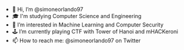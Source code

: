 - 👋 Hi, I’m @simoneorlando97
- 🎓 I'm studying Computer Science and Engineering  
- 👀 I’m interested in Machine Learning and Computer Security
- 🕹️ I’m currently playing CTF with Tower of Hanoi and mHACKeroni
- 📫 How to reach me: @simoneorlando97 on Twitter 

<!---
simoneorlando97/simoneorlando97 is a ✨ special ✨ repository because its `README.md` (this file) appears on your GitHub profile.
You can click the Preview link to take a look at your changes.
--->
